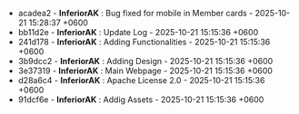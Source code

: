 - acadea2 - **InferiorAK** : Bug fixed for mobile in Member cards - 2025-10-21 15:28:37 +0600
- bb11d2e - **InferiorAK** : Update Log - 2025-10-21 15:15:36 +0600
- 241d178 - **InferiorAK** : Adding Functionalities - 2025-10-21 15:15:36 +0600
- 3b9dcc2 - **InferiorAK** : Adding Design - 2025-10-21 15:15:36 +0600
- 3e37319 - **InferiorAK** : Main Webpage - 2025-10-21 15:15:36 +0600
- d28a6c4 - **InferiorAK** : Apache License 2.0 - 2025-10-21 15:15:36 +0600
- 91dcf6e - **InferiorAK** : Addig Assets - 2025-10-21 15:15:36 +0600